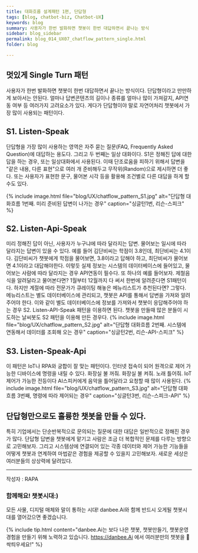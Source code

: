 ```yaml
---
title: 대화흐름 설계패턴 1편, 단답형
tags: [blog, chatbot-biz, Chatbot-UX]
keywords: blog
summary: 사용자가 한번 발화하면 챗봇이 한번 대답하면서 끝나는 방식
sidebar: blog_sidebar
permalink: blog_014_UX07_chatflow_pattern_single.html
folder: blog

---
```


## 멋있게 Single Turn 패턴
사용자가 한번 발화하면 챗봇이 한번 대답하면서 끝나는 방식이다.  단답형이라고 만만하게 보아서는 안된다. 얼마나 답변콘텐츠의 길이나 종류를 얼마나 많이 가져갈지, API연동 여부 등 여러가지 고려요소가 있다. 게다가 단답형이야 말로 자연어처리 챗봇에서 가장 많이 사용되는 패턴이다. 

## S1. Listen-Speak
단답형을 가장 많이 사용하는 영역은 자주 묻는 질문(FAQ, Frequently Asked Question)에 대답하는 용도다. 그리고 두 번째는 일상 대화이다. S1은 정해진 답에 대한 답을 하는 경우, 또는 일상대화에서 사용된다. 이때 단조로움을 피하기 위해서 답변을 "같은 내용, 다른 표현"으로 여러 개 준비해두고 무작위(Random)으로 제시하면 더 좋다. 또는 사용자가 표현한 문구, 물어본 시각 등을 활용해 조건별로 다른 대답을 하게 할 수도 있다. 

{% include image.html file="blog/UX/chatflow_pattern_S1.jpg" alt="단답형 대화흐름 1번째. 미리 준비된 답변이 나가는 경우" caption="싱글턴1번, 리슨-스피크" %}


## S2. Listen-Api-Speak
미리 정해진 답이 아닌, 사용자가 누구냐에 따라 달라지는 답변. 물어보는 일시에 따라 달라지는 답변이 있을 수 있다. 예를 들어 김단비씨는 학점이 3.8인데, 최단비씨는 4.1이다. 김단비씨가 챗봇에게 학점을 물어보면, 3.8이라고 답해야 하고, 최단비씨가 물어보면 4.1이라고 대답해야한다. 이렇듯 실제 정보는 시스템의 데이터베이스에 들어있고, 물어보는 사람에 따라 달라지는 경우 API연동이 필수다. 또 하나의 예를 들어보자. 제철음식을 알려달라고 물어본다면? 1월부터 12월까지 다 써서 한번에 알려준다면 S1패턴이다. 하지만 계절에 따라 전문가가 큐레이팅 해놓은 메뉴리스트가 추천된다면? 그렇다. 메뉴리스트는 별도 데이터베이스에 관리되고, 챗봇은 API를 통해서 답변을 가져와 알려주어야 한다. 이와 같이 별도 데이터베이스에 정보를 가져와서 챗봇이 응답해주어야 하는 경우 S2. Listen-API-Speak 패턴을 이용하면 된다. 챗봇을 만들때 많은 분들이 시도하는 날씨봇도 S2 패턴을 이용해 만든 경우다.
{% include image.html file="blog/UX/chatflow_pattern_S2.jpg" alt="단답형 대화흐름 2번째. 시스템에 연동해서 데이터를 조회해 오는 경우" caption="싱글턴2번, 리슨-API-스피크" %}

## S3. Listen-Speak-Api
이 패턴은 IoT나 RPA와 궁합이 잘 맞는 패턴이다. 인터넷 접속이 되어 원격으로 제어 가능한 디바이스에 명령을 내릴 수 있다. 화장실 불 꺼줘. 화장실 불 켜줘. 노래 틀어줘. IoT제어가 가능한 전등이다 AI스피커에게 음악을 틀어달라고 요청할 때 많이 사용된다. 
{% include image.html file="blog/UX/chatflow_pattern_S3.jpg" alt="단답형 대화흐름 3번째, 명령에 따라 제어되는 경우" caption="싱글턴3번, 리슨-스피크-API" %}

## 단답형만으로도 훌륭한 챗봇을 만들 수 있다.
 특히 기업에서는 단순반복적으로 문의되는 질문에 대한 대답은 일반적으로 정해진 경우가 많다. 단답형 답변을 챗봇에게 맡기고 사람은 조금 더 복합적인 문제를 다루는 방향으로 고민해보자. 그리고 시스템상에 연결되어 있는 각종 데이터와 제어 가능한 기능들을 어떻게 챗봇과 연계하여 마법같은 경험을 제공할 수 있을지 고민해보자. 새로운 세상은 여러분들의 상상력에 달려있다.

<hr>
작성자 : RAPA

### 함께해요! 챗봇시대:)
모든 사물, 디지털 매체와 말이 통하는 시대! danbee.Ai와 함께 반드시 오게될 챗봇시대를 열어갔으면 좋겠습니다.

{% include tip.html content="danbee.Ai는 보다 나은 챗봇, 챗봇만들기, 챗봇운영 경험을 만들기 위해 노력하고 있습니다. https://danbee.Ai 에서 여러분만의 챗봇을 🌱싹틔우세요!" %}
